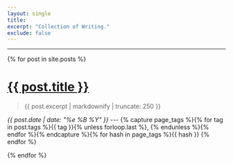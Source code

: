 ```yaml
---
layout: single
title: 
excerpt: "Collection of Writing."
exclude: false
---
```



---



{% for post in site.posts %}

    
# <a href="{{ post.url | relative_url }}" rel="permalink">{{ post.title }}</a>  

> <p class="archive-item-excerpt" itemprop="description">{{ post.excerpt | markdownify |  truncate: 250 }}
<i><time datetime="{{ page.date | date_to_xmlschema }}">{{ post.date | date: "%e %B %Y" }}</time>  </i>   ---  {% capture page_tags %}{% for tag in post.tags %}{{ tag }}{% unless forloop.last %}, {% endunless %}{% endfor %}{% endcapture %}{% for hash in page_tags %}{{ hash }}   {% endfor %}


{% endfor %}

<!-- **Archive [here](/writing/writing_archive), copied from Substack in due course.** -->

<!-- <img name="absurd.design" src="/assets/images/ad_blog.png" alt=""/> -->
